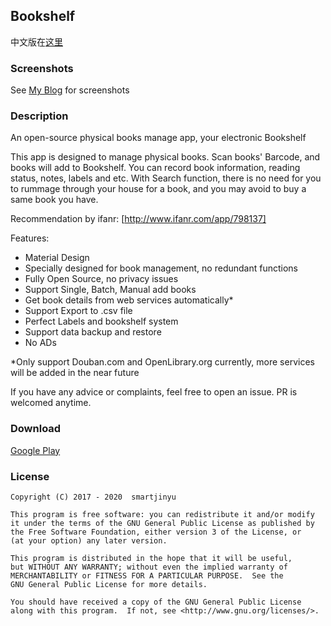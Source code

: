 ## Bookshelf

中文版在[这里]

[这里]:https://smartjinyu.com/android/2017/02/09/mybookshelf.html

### Screenshots
See [My Blog] for screenshots

[My Blog]:https://smartjinyu.com/android/2017/02/09/mybookshelf.html



### Description

An open-source physical books manage app,  your electronic Bookshelf

This app is designed to manage physical books. Scan books' Barcode, and books will add to Bookshelf. You can record book information, reading status, notes, labels and etc. With Search function, there is no need for you to rummage through your house for a book, and you may avoid to buy a same book you have.

Recommendation by ifanr: [http://www.ifanr.com/app/798137]

[http://www.ifanr.com/app/798137]:http://www.ifanr.com/app/798137

Features:
- Material Design
- Specially designed for book management, no redundant functions 
- Fully Open Source, no privacy issues
- Support Single, Batch, Manual add books
- Get book details from web services automatically*
- Support Export to .csv file
- Perfect Labels and bookshelf system
- Support data backup and restore
- No ADs

*Only support Douban.com and OpenLibrary.org currently, more services will be added in the near future

If you have any advice or complaints, feel free to open an issue. PR is welcomed anytime.

### Download

[Google Play]

[Google Play]:https://play.google.com/store/apps/details?id=com.smartjinyu.mybookshelf


### License

    Copyright (C) 2017 - 2020  smartjinyu
    
    This program is free software: you can redistribute it and/or modify
    it under the terms of the GNU General Public License as published by
    the Free Software Foundation, either version 3 of the License, or
    (at your option) any later version.

    This program is distributed in the hope that it will be useful,
    but WITHOUT ANY WARRANTY; without even the implied warranty of
    MERCHANTABILITY or FITNESS FOR A PARTICULAR PURPOSE.  See the
    GNU General Public License for more details.

    You should have received a copy of the GNU General Public License
    along with this program.  If not, see <http://www.gnu.org/licenses/>.

